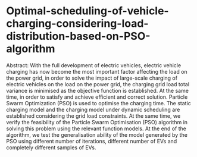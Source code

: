 # Optimal-scheduling-of-vehicle-charging-considering-load-distribution-based-on-PSO-algorithm
Abstract:
With the full development of electric vehicles, electric vehicle charging has now become the most important factor affecting the load on the power grid, in order to solve the impact of large-scale charging of electric vehicles on the load on the power grid, the charging grid load total variance is minimised as the objective function is established. At the same time, in order to satisfy and achieve efficient and correct solution. Particle Swarm Optimization (PSO) is used to optimise the charging time. The static charging model and the charging model under dynamic scheduling are established considering the grid load constraints. At the same time, we verify the feasibility of the Particle Swarm Optimisation (PSO) algorithm in solving this problem using the relevant function models. At the end of the algorithm, we test the generalisation ability of the model generated by the PSO using different number of iterations, different number of EVs and completely different samples of EVs. 
